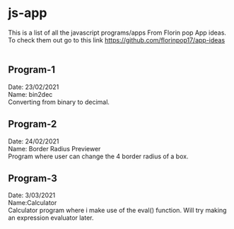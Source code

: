 # js-app
This is a list of all the javascript programs/apps From Florin pop App ideas. To check them out go to this link 
https://github.com/florinpop17/app-ideas <br><br>

## Program-1
Date: 23/02/2021<br>
Name: bin2dec<br>
Converting from binary to decimal.

## Program-2
Date: 24/02/2021<br>
Name: Border Radius Previewer<br>
Program where user can change the 4 border radius of a box.
 
## Program-3
Date: 3/03/2021<br>
Name:Calculator<br>
Calculator program where i make use of the eval() function. Will try making an expression evaluator later.
